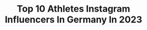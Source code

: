 ---
title: Top 10 Athletes Instagram Influencers In Germany In 2023
description: >-
  Find top athletes Instagram influencers in Germany in 2023. Most popular hashtags: #fitness #bodybuilding #motivation #fitnessmotivation.
platform: Instagram
hits: 279
text_top: Identify the most popular Instagram profiles on inBeat.
text_bottom: Our database holds 279 Instagram influencers like this in Germany for you to collaborate.
profiles:
  - username: "kjetilborch"
    fullname: >-
      Kjetil Borch
    bio: >-
      🇧🇻 Olympic Rower 🥈🥉 World Championships 🥇🥇🥉 European Championships 🥇🥉🥉🥉 x Red Bull athlete Playstation Ambassador 🕹 x
    location: "Germany"
    followers: 18450
    engagement: 1540
    commentsToLikes: 0.040127
    id: ck0w55j8i1zyh0i19tk5pceuk
    verified: false
    hashtags: "#roing, #olympics, #rowing, #rudern"
  - username: "alimansory_"
    fullname: >-
      Ali Mansour
    bio: >-
      🏆 Natural Bodybuilding Pro 👮🏽 Police Officer 🏋🏽‍♂️ @esncom Athlete | Code „Ali“ 🔜 Road to Stage 2023
    location: "Germany"
    followers: 11209
    engagement: 378
    commentsToLikes: 0.361270
    id: ckaoybs6bgueb0i78ejoujesq
    verified: false
    hashtags: "#gym, #fitness, #trainhard, #weightlifting"
  - username: "jasmin.diem"
    fullname: >-
      POSITIVITY | FITNESS | LIFE
    bio: >-
      Cologne, Germany @nvgtn athlete ♡
    location: "Germany"
    followers: 131674
    engagement: 467
    commentsToLikes: 0.052851
    id: ckapc5qp02kvr0i78qyqxk2j5
    verified: false
    hashtags: "#fit, #fitness, #lachen, #yummy"
  - username: "florhabif"
    fullname: >-
      ꜰ ʟ ᴏ ʀ  ʜ ᴀ ʙ ɪ ꜰ
    bio: >-
      MHC | GEBA | Nike Athlete | Vlack Hockey 📍Mannheim, Germany.
    location: "Germany"
    followers: 106260
    engagement: 416
    commentsToLikes: 0.020328
    id: ck55ln1vc1yi30i11o9cmpi63
    verified: true
    hashtags: "#gritalo, #vlackplayer"
  - username: "moni.lu.official"
    fullname: >-
      Fit Mommy| 100% NATURAL BODY|
    bio: >-
      ◾️Wifey💍 ◾️Mommy👧🏽 ◾️ NRW 🇩🇪 ◾️🏃🏾‍♀️ Athlete @womensbest ◾️ 📧Monica-alice17@hotmail.com
    location: "Germany"
    followers: 11394
    engagement: 1094
    commentsToLikes: 0.127948
    id: ckaowx9f0av5j0i78cslueyzt
    verified: false
    hashtags: "#sunnyday, #fitfam, #helathylifestyle, #melainpoppin"
  - username: "magdensz"
    fullname: >-
      Magdalena Gorzkowska🇵🇱
    bio: >-
      Olimpic athlete🏅 Crossing THE LIMITS 😎 𝐎𝐧 𝐦𝐲 𝐰𝐚𝐲 𝐭𝐨 𝟏𝟒𝐱𝟖𝟎𝟎𝟎𝐦🏔️ Trener & dietetyk 🏋‍♂️🏃‍♀️💪
    location: "Germany"
    followers: 30319
    engagement: 610
    commentsToLikes: 0.021713
    id: ck0w12uighag30i193i5i5lwh
    verified: false
    hashtags: "#beautiful, #rockclimbing, #smile, #tatry"
  - username: "doc.maximilian"
    fullname: >-
      M A X
    bio: >-
      medical doctor track&field athlete 📍 Munich 📸 @mostwantedmodels_official ✉️ max@mediathleten.club
    location: "Germany"
    followers: 30967
    engagement: 511
    commentsToLikes: 0.036657
    id: ck5pv8wt4gplz0i11xsdm0tlg
    verified: false
    hashtags: "#blackrollworks, #ergok860, #notsospring, #staatsexamen"
  - username: "lisa.frank93"
    fullname: >-
      Lisa
    bio: >-
      „Be you. Believe in yourself.“ Law I Athlete I Fitfood I Team @olimp_sport_nutrition Code: „LISA10“ 🏅4. Platz @gnbf_ev ‘19 🏅5. Platz @nac_germany ‘19
    location: "Germany"
    followers: 4929
    engagement: 961
    commentsToLikes: 0.196921
    id: ck0w04cadcbfh0i196lrwvzmi
    verified: false
    hashtags: "#gesunderezepte, #cleaneating, #gesundeern, #fridaymood"
  - username: "codyderfinisher"
    fullname: >-
      Cody
    bio: >-
      Athlete Vice World Champion @EASPORTSFIFA ✉️ Business: codybusiness@gmx.de
    location: "Germany"
    followers: 5774
    engagement: 1841
    commentsToLikes: 0.053249
    id: ck5q8p30t7a9y0i11ne03aahf
    verified: true
    hashtags: "#adidas, #finishers, #rotblau, #throwback"
  - username: "leo__theresa"
    fullname: >-
      𝐿𝑒𝑜 ⭑
    bio: >-
      Model and Manager x @elipamodels.agency Smilodox Athlete (leotheresa 10%) More Content🔻
    location: "Germany"
    followers: 138370
    engagement: 465
    commentsToLikes: 0.018238
    id: ck9wovtya6t240j78gy2pxrmi
    verified: true
    hashtags: "#strongwoman, #anzeige, #teamsmilodox, #fitnessmotivation"
---